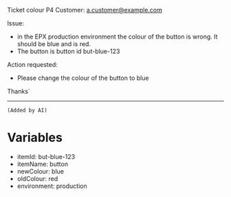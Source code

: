 Ticket colour
P4
Customer: a.customer@example.com

Issue:
* in the EPX production environment the colour of the button is wrong. It should be blue and is red.
* The button is button id but-blue-123

Action requested:
* Please change the colour of the button to blue

Thanks`

---
`(Added by AI)`
# Variables
* itemId: but-blue-123
* itemName: button
* newColour: blue
* oldColour: red
* environment: production
